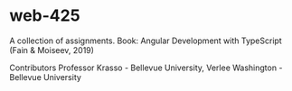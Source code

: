 # web-425
A collection of assignments.
Book: Angular Development with TypeScript (Fain & Moiseev, 2019)

Contributors Professor Krasso - Bellevue University, Verlee Washington - Bellevue University
